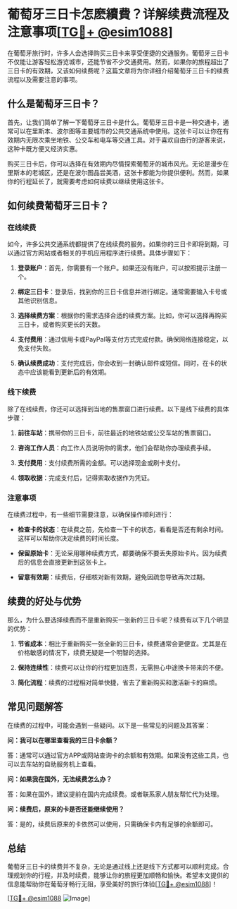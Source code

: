 # 葡萄牙三日卡怎麽續費？详解续费流程及注意事项[[TG💪+ @esim1088](https://t.me/s/esim1088)]

在葡萄牙旅行时，许多人会选择购买三日卡来享受便捷的交通服务。葡萄牙三日卡不仅能让游客轻松游览城市，还能节省不少交通费用。然而，如果你的旅程超出了三日卡的有效期，又该如何续费呢？这篇文章将为你详细介绍葡萄牙三日卡的续费流程以及需要注意的事项。

## 什么是葡萄牙三日卡？

首先，让我们简单了解一下葡萄牙三日卡是什么。葡萄牙三日卡是一种交通卡，通常可以在里斯本、波尔图等主要城市的公共交通系统中使用。这张卡可以让你在有效期内无限次乘坐地铁、公交车和电车等交通工具。对于喜欢自由行的游客来说，这种卡既方便又经济实惠。

购买三日卡后，你可以选择在有效期内尽情探索葡萄牙的城市风光。无论是漫步在里斯本的老城区，还是在波尔图品尝美酒，这张卡都能为你提供便利。然而，如果你的行程延长了，就需要考虑如何续费以继续使用这张卡。

## 如何续费葡萄牙三日卡？

### 在线续费

如今，许多公共交通系统都提供了在线续费的服务。如果你的三日卡即将到期，可以通过官方网站或者相关的手机应用程序进行续费。具体步骤如下：

1. **登录账户**：首先，你需要有一个账户。如果还没有账户，可以按照提示注册一个。
   
2. **绑定三日卡**：登录后，找到你的三日卡信息并进行绑定。通常需要输入卡号或其他识别信息。

3. **选择续费方案**：根据你的需求选择合适的续费方案。比如，你可以选择再购买三日卡，或者购买更长的天数。

4. **支付费用**：通过信用卡或PayPal等支付方式完成付款。确保网络连接稳定，以免支付失败。

5. **确认续费成功**：支付完成后，你会收到一封确认邮件或短信。同时，在卡的状态中应该能看到更新后的有效期。

### 线下续费

除了在线续费，你还可以选择到当地的售票窗口进行续费。以下是线下续费的具体步骤：

1. **前往车站**：携带你的三日卡，前往最近的地铁站或公交车站的售票窗口。

2. **咨询工作人员**：向工作人员说明你的需求，他们会帮助你办理续费手续。

3. **支付费用**：支付续费所需的金额。可以选择现金或刷卡支付。

4. **领取收据**：完成支付后，记得索取收据作为凭证。

### 注意事项

在续费过程中，有一些细节需要注意，以确保操作顺利进行：

- **检查卡的状态**：在续费之前，先检查一下卡的状态，看看是否还有剩余时间。这样可以帮助你决定续费的时间长度。

- **保留原始卡**：无论采用哪种续费方式，都要确保不要丢失原始卡片。因为续费后的信息会直接更新到这张卡上。

- **留意有效期**：续费后，仔细核对新有效期，避免因疏忽导致再次过期。

## 续费的好处与优势

那么，为什么要选择续费而不是重新购买一张新的三日卡呢？续费有以下几个明显的优势：

1. **节省成本**：相比于重新购买一张全新的三日卡，续费通常会更便宜。尤其是在价格敏感的情况下，续费无疑是一个明智的选择。

2. **保持连续性**：续费可以让你的行程更加连贯，无需担心中途换卡带来的不便。

3. **简化流程**：续费的过程相对简单快捷，省去了重新购买和激活新卡的麻烦。

## 常见问题解答

在续费的过程中，可能会遇到一些疑问。以下是一些常见的问题及其答案：

**问：我可以在哪里查看我的三日卡余额？**

答：通常可以通过官方APP或网站查询卡的余额和有效期。如果没有这些工具，也可以去车站的自助服务机上查看。

**问：如果我在国外，无法续费怎么办？**

答：如果在国外，建议提前在国内完成续费。或者联系家人朋友帮忙代为处理。

**问：续费后，原来的卡是否还能继续使用？**

答：是的，续费后原来的卡依然可以使用，只需确保卡内有足够的余额即可。

## 总结

葡萄牙三日卡的续费并不复杂，无论是通过线上还是线下方式都可以顺利完成。合理规划你的行程，并及时续费，能够让你的旅程更加顺畅和愉快。希望本文提供的信息能帮助你在葡萄牙畅行无阻，享受美好的旅行体验[[TG💪+ @esim1088](https://t.me/s/esim1088)]！

[[TG💪+ @esim1088](https://t.me/s/esim1088) ![Image](https://i.postimg.cc/4NQfJmqS/Snipaste-2025-05-13-00-14-12.png)]